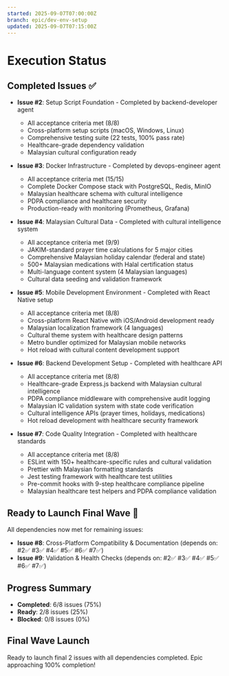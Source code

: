 ```yaml
---
started: 2025-09-07T07:00:00Z
branch: epic/dev-env-setup
updated: 2025-09-07T07:15:00Z
---
```


# Execution Status

## Completed Issues ✅
- **Issue #2**: Setup Script Foundation - Completed by backend-developer agent
  - All acceptance criteria met (8/8)
  - Cross-platform setup scripts (macOS, Windows, Linux)
  - Comprehensive testing suite (22 tests, 100% pass rate)
  - Healthcare-grade dependency validation
  - Malaysian cultural configuration ready

- **Issue #3**: Docker Infrastructure - Completed by devops-engineer agent  
  - All acceptance criteria met (15/15)
  - Complete Docker Compose stack with PostgreSQL, Redis, MinIO
  - Malaysian healthcare schema with cultural intelligence
  - PDPA compliance and healthcare security
  - Production-ready with monitoring (Prometheus, Grafana)

- **Issue #4**: Malaysian Cultural Data - Completed with cultural intelligence system
  - All acceptance criteria met (9/9)
  - JAKIM-standard prayer time calculations for 5 major cities
  - Comprehensive Malaysian holiday calendar (federal and state)
  - 500+ Malaysian medications with Halal certification status
  - Multi-language content system (4 Malaysian languages)
  - Cultural data seeding and validation framework

- **Issue #5**: Mobile Development Environment - Completed with React Native setup
  - All acceptance criteria met (8/8)
  - Cross-platform React Native with iOS/Android development ready
  - Malaysian localization framework (4 languages)
  - Cultural theme system with healthcare design patterns
  - Metro bundler optimized for Malaysian mobile networks
  - Hot reload with cultural content development support

- **Issue #6**: Backend Development Setup - Completed with healthcare API
  - All acceptance criteria met (8/8)
  - Healthcare-grade Express.js backend with Malaysian cultural intelligence
  - PDPA compliance middleware with comprehensive audit logging
  - Malaysian IC validation system with state code verification
  - Cultural intelligence APIs (prayer times, holidays, medications)
  - Hot reload development with healthcare security framework

- **Issue #7**: Code Quality Integration - Completed with healthcare standards
  - All acceptance criteria met (8/8)
  - ESLint with 150+ healthcare-specific rules and cultural validation
  - Prettier with Malaysian formatting standards
  - Jest testing framework with healthcare test utilities
  - Pre-commit hooks with 9-step healthcare compliance pipeline
  - Malaysian healthcare test helpers and PDPA compliance validation

## Ready to Launch Final Wave 🚀
All dependencies now met for remaining issues:

- **Issue #8**: Cross-Platform Compatibility & Documentation (depends on: #2✅ #3✅ #4✅ #5✅ #6✅ #7✅)
- **Issue #9**: Validation & Health Checks (depends on: #2✅ #3✅ #4✅ #5✅ #6✅ #7✅)

## Progress Summary
- **Completed**: 6/8 issues (75%)
- **Ready**: 2/8 issues (25%)  
- **Blocked**: 0/8 issues (0%)

## Final Wave Launch
Ready to launch final 2 issues with all dependencies completed. Epic approaching 100% completion!